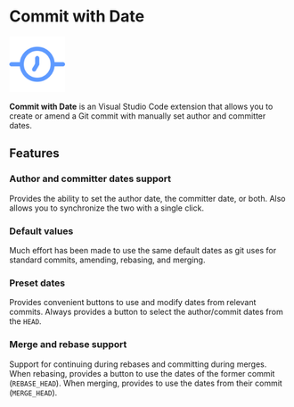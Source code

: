# Commit with Date

<img src="./media/icon.png" width="100">

**Commit with Date** is an Visual Studio Code extension that allows you to create or amend a Git commit with manually set author and committer dates.

## Features

### Author and committer dates support

Provides the ability to set the author date, the committer date, or both. Also allows you to synchronize the two with a single click.

### Default values

Much effort has been made to use the same default dates as git uses for standard commits, amending, rebasing, and merging.

### Preset dates

Provides convenient buttons to use and modify dates from relevant commits. Always provides a button to select the author/commit dates from the `HEAD`.

### Merge and rebase support

Support for continuing during rebases and committing during merges. When rebasing, provides a button to use the dates of the former commit (`REBASE_HEAD`). When merging, provides to use the dates from their commit (`MERGE_HEAD`).
